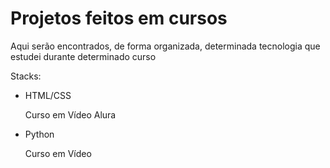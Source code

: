 # Projetos feitos em cursos

Aqui serão encontrados, de forma organizada, determinada tecnologia que estudei durante determinado curso

Stacks:
   - HTML/CSS

      Curso em Vídeo
      Alura
     
   - Python

     Curso em Vídeo
